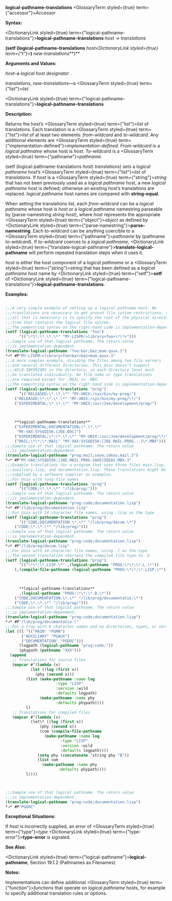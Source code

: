 **logical-pathname-translations** <GlossaryTerm styled={true} term={"accessor"}><i>Accessor</i></GlossaryTerm> 



**Syntax:** 



<DictionaryLink styled={true} term={"logical-pathname-translations"}><b>logical-pathname-translations</b></DictionaryLink> *host → translations* 



**(setf (logical-pathname-translations** *host<DictionaryLink styled={true} term={"t"}><b>*)</b></DictionaryLink> *new-translations***)** 



**Arguments and Values:** 



*host*–a *logical host designator* . 



*translations*, *new-translations*—a <GlossaryTerm styled={true} term={"list"}><i>list</i></GlossaryTerm>. 







 



 



<DictionaryLink styled={true} term={"logical-pathname-translations"}><b>logical-pathname-translations</b></DictionaryLink> 



**Description:** 



Returns the host’s <GlossaryTerm styled={true} term={"list"}><i>list</i></GlossaryTerm> of translations. Each translation is a <GlossaryTerm styled={true} term={"list"}><i>list</i></GlossaryTerm> of at least two elements: *from-wildcard* and *to-wildcard*. Any additional elements are <GlossaryTerm styled={true} term={"implementation-defined"}><i>implementation-defined</i></GlossaryTerm>. *From-wildcard* is a *logical pathname* whose host is *host*. *To-wildcard* is a <GlossaryTerm styled={true} term={"pathname"}><i>pathname</i></GlossaryTerm>. 



(setf (logical-pathname-translations *host*) *translations*) sets a *logical pathname* host’s <GlossaryTerm styled={true} term={"list"}><i>list</i></GlossaryTerm> of *translations*. If *host* is a <GlossaryTerm styled={true} term={"string"}><i>string</i></GlossaryTerm> that has not been previously used as a *logical pathname* host, a new *logical pathname* host is defined; otherwise an existing host’s translations are replaced. *logical pathname* host names are compared with **string-equal**. 



When setting the translations list, each *from-wildcard* can be a *logical pathname* whose host is *host* or a *logical pathname* namestring parseable by (parse-namestring *string host*), where *host* represents the appropriate <GlossaryTerm styled={true} term={"object"}><i>object</i></GlossaryTerm> as defined by <DictionaryLink styled={true} term={"parse-namestring"}><b>parse-namestring</b></DictionaryLink>. Each *to-wildcard* can be anything coercible to a <GlossaryTerm styled={true} term={"pathname"}><i>pathname</i></GlossaryTerm> by (pathname *to-wildcard*). If *to-wildcard* coerces to a *logical pathname*, <DictionaryLink styled={true} term={"translate-logical-pathname"}><b>translate-logical-pathname</b></DictionaryLink> will perform repeated translation steps when it uses it. 



*host* is either the host component of a *logical pathname* or a <GlossaryTerm styled={true} term={"string"}><i>string</i></GlossaryTerm> that has been defined as a *logical pathname* host name by <DictionaryLink styled={true} term={"setf"}><b>setf</b></DictionaryLink> of <DictionaryLink styled={true} term={"logical-pathname-translations"}><b>logical-pathname-translations</b></DictionaryLink>. 



**Examples:**
```lisp

;;;A very simple example of setting up a logical pathname host. No 
;;;translations are necessary to get around file system restrictions, so 
;;;all that is necessary is to specify the root of the physical directory 
;;;tree that contains the logical file system. 
;;;The namestring syntax on the right-hand side is implementation-dependent. 
(setf (logical-pathname-translations "foo") 
      ’(("\*\*;\*.\*.\*" "MY-LISPM:>library>foo>\*\*>"))) 
;;;Sample use of that logical pathname. The return value 
;;;is implementation-dependent. 
(translate-logical-pathname "foo:bar;baz;mum.quux.3") 
*→* #P"MY-LISPM:>library>foo>bar>baz>mum.quux.3" 
;;;A more complex example, dividing the files among two file servers 
;;;and several different directories. This Unix doesn’t support 
;;;:WILD-INFERIORS in the directory, so each directory level must 
;;;be translated individually. No file name or type translations 
;;;are required except for .MAIL to .MBX. 
;;;The namestring syntax on the right-hand side is implementation-dependent. 
(setf (logical-pathname-translations "prog") 
      ’(("RELEASED;\*.\*.\*" "MY-UNIX:/sys/bin/my-prog/") 
	("RELEASED;\*;\*.\*.\*" "MY-UNIX:/sys/bin/my-prog/\*/") 
	("EXPERIMENTAL;\*.\*.\*" "MY-UNIX:/usr/Joe/development/prog/") 

	
	
	**logical-pathname-translations** 
	("EXPERIMENTAL;DOCUMENTATION;\*.\*.\*" 
	 "MY-VAX:SYS$DISK:[JOE.DOC]") 
	("EXPERIMENTAL;\*;\*.\*.\*" "MY-UNIX:/usr/Joe/development/prog/\*/") 
	("MAIL;\*\*;\*.MAIL" "MY-VAX:SYS$DISK:[JOE.MAIL.PROG...]\*.MBX"))) 
;;;Sample use of that logical pathname. The return value 
;;;is implementation-dependent. 
(translate-logical-pathname "prog:mail;save;ideas.mail.3") 
*→* #P"MY-VAX:SYS$DISK:[JOE.MAIL.PROG.SAVE]IDEAS.MBX.3" 
;;;Example translations for a program that uses three files main.lisp, 
;;;auxiliary.lisp, and documentation.lisp. These translations might be 
;;;supplied by a software supplier as examples. 
;;;For Unix with long file names 
(setf (logical-pathname-translations "prog") 
      ’(("CODE;\*.\*.\*" "/lib/prog/"))) 
;;;Sample use of that logical pathname. The return value 
;;;is implementation-dependent. 
(translate-logical-pathname "prog:code;documentation.lisp") 
*→* #P"/lib/prog/documentation.lisp" 
;;;For Unix with 14-character file names, using .lisp as the type 
(setf (logical-pathname-translations "prog") 
      ’(("CODE;DOCUMENTATION.\*.\*" "/lib/prog/docum.\*") 
	("CODE;\*.\*.\*" "/lib/prog/"))) 
;;;Sample use of that logical pathname. The return value 
;;;is implementation-dependent. 
(translate-logical-pathname "prog:code;documentation.lisp") 
*→* #P"/lib/prog/docum.lisp" 
;;;For Unix with 14-character file names, using .l as the type 
;;;The second translation shortens the compiled file type to .b 
(setf (logical-pathname-translations "prog") 
      ‘(("\*\*;\*.LISP.\*" ,(logical-pathname "PROG:\*\*;\*.L.\*")) 
	(,(compile-file-pathname (logical-pathname "PROG:\*\*;\*.LISP.\*")) 

	  
	  
	  **logical-pathname-translations** 
	  ,(logical-pathname "PROG:\*\*;\*.B.\*")) 
	("CODE;DOCUMENTATION.\*.\*" "/lib/prog/documentatio.\*") 
	("CODE;\*.\*.\*" "/lib/prog/"))) 
;;;Sample use of that logical pathname. The return value 
;;;is implementation-dependent. 
(translate-logical-pathname "prog:code;documentation.lisp") 
*→* #P"/lib/prog/documentatio.l" 
;;;For a Cray with 6 character names and no directories, types, or versions. (setf (logical-pathname-translations "prog") 
(let ((l ’(("MAIN" "PGMN") 
	   ("AUXILIARY" "PGAUX") 
	   ("DOCUMENTATION" "PGDOC"))) 
      (logpath (logical-pathname "prog:code;")) 
      (phypath (pathname "XXX"))) 
  (append 
   ;; Translations for source files 
   (mapcar #’(lambda (x) 
	       (let ((log (first x)) 
		     (phy (second x))) 
		 (list (make-pathname :name log 
				      :type "LISP" 
				      :version :wild 
				      :defaults logpath) 
		       (make-pathname :name phy 
				      :defaults phypath)))) 
	     l) 
   ;; Translations for compiled files 
   (mapcar #’(lambda (x) 
	       (let\* ((log (first x)) 
		       (phy (second x)) 
		       (com (compile-file-pathname 
			     (make-pathname :name log 
					    :type "LISP" 
					    :version :wild 
					    :defaults logpath)))) 
		      (setq phy (concatenate ’string phy "B")) 
		      (list com 
			    (make-pathname :name phy 
					   :defaults phypath)))) 
	     l)))) 



;;;Sample use of that logical pathname. The return value 
;;;is implementation-dependent. 
(translate-logical-pathname "prog:code;documentation.lisp") 
*→* #P"PGDOC" 

```
**Exceptional Situations:** 



If *host* is incorrectly supplied, an error of <GlossaryTerm styled={true} term={"type"}><i>type</i></GlossaryTerm> <DictionaryLink styled={true} term={"type-error"}><b>type-error</b></DictionaryLink> is signaled. 



**See Also:** 



<DictionaryLink styled={true} term={"logical-pathname"}><b>logical-pathname</b></DictionaryLink>, Section 19.1.2 (Pathnames as Filenames) 



**Notes:** 



Implementations can define additional <GlossaryTerm styled={true} term={"function"}><i>functions</i></GlossaryTerm> that operate on *logical pathname* hosts, for example to specify additional translation rules or options. 



